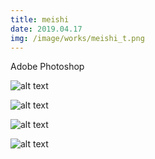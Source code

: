 ```yaml
---
title: meishi
date: 2019.04.17
img: /image/works/meishi_t.png
---
```


Adobe Photoshop


![alt text](https://lh3.google.com/u/0/d/1E8rPlNLQZsmS_yicZDjHkpZKEaHchc0Z)

![alt text](https://lh3.google.com/u/0/d/1X56r89S05Uy_IvTue-J0Wj57p7KHLjmN)

![alt text](https://lh3.google.com/u/0/d/13qdu30R6gC74e9Uhk2QakEt7QE9Ax_op)

![alt text](https://lh3.google.com/u/0/d/1Ub8UcAvf_KYKQDaPYp59RZW4_8ItxPkf)
